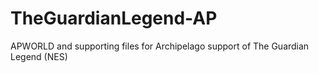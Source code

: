 # TheGuardianLegend-AP
APWORLD and supporting files for Archipelago support of The Guardian Legend (NES)
